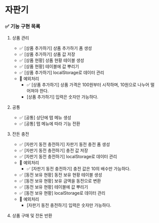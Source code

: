 # 자판기

### ✅ 기능 구현 목록

1. 상품 관리
    + ✅ [상품 추가하기] 상품 추가하기 폼 생성
    + ✅ [상품 추가하기] 상품 값 저장
    + ✅ [상품 현황] 상품 현황 테이블 생성
    + ✅ [상품 현황] 테이블에 값 뿌리기
    + ✅ [상품 추가하기] localStorage로 데이터 관리
    + 🚨 예외처리
        + ✅ [상품 추가하기] 상품 가격은 100원부터 시작하며, 10원으로 나누어 떨어져야 한다.
        + [상품 추가하기] 입력은 숫자만 가능하다.

2. 공통
    + ✅ [공통] 상단에 탭 메뉴 생성
    + ✅ [공통] 탭 메뉴에 따라 기능 전환

3. 잔돈 충전
    + ✅ [자판기 동전 충전하기] 자판기 동전 충전 폼 생성
    + ✅ [자판기 동전 충전하기] 충전 값 저장
    + ✅ [자판기 동전 충전하기] localStorage로 데이터 관리
    + 🚨 예외처리
        + ✅ [자판기 동전 충전하기] 충전 값은 10의 배수만 가능하다.
    + ✅ [동전 보유 현황] 동전 보유 현황 테이블 생성
    + ✅ [동전 보유 현황] 보유 금액을 동전으로 변환
    + ✅ [동전 보유 현황] 테이블에 값 뿌리기
    + ✅ [동전 보유 현황] localStorage로 데이터 관리
    + 🚨 예외처리
        + [자판기 동전 충전하기] 입력은 숫자만 가능하다.

4. 상품 구매 및 잔돈 반환
